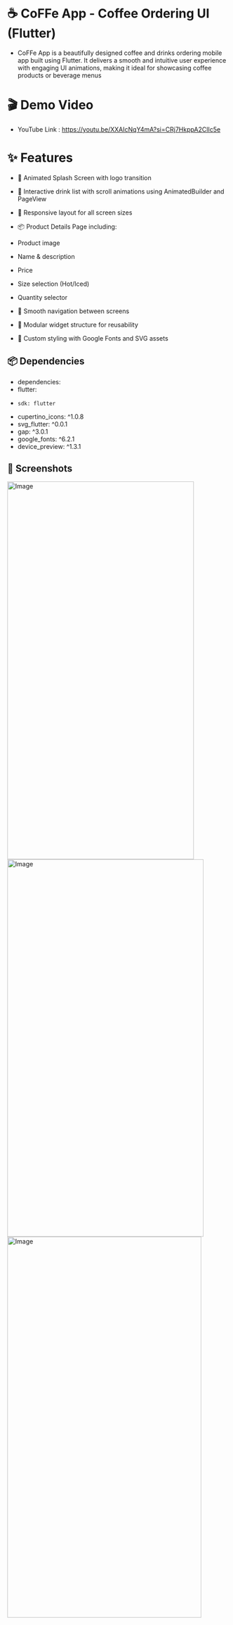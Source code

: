 # ☕️ CoFFe App - Coffee Ordering UI (Flutter)


- CoFFe App is a beautifully designed coffee and drinks ordering mobile app built using Flutter. It delivers a smooth and intuitive user experience with engaging UI animations, making it ideal for showcasing coffee products or beverage menus

# 🎬 Demo Video
-  YouTube Link : https://youtu.be/XXAIcNqY4mA?si=CRj7HkppA2ClIc5e

# ✨ Features
- 🚀 Animated Splash Screen with logo transition

- 🧃 Interactive drink list with scroll animations using AnimatedBuilder and PageView

- 📱 Responsive layout for all screen sizes

- 📦 Product Details Page including:

- Product image

- Name & description

- Price

- Size selection (Hot/Iced)

- Quantity selector

- 🔄 Smooth navigation between screens

- 🧩 Modular widget structure for reusability

- 🎨 Custom styling with Google Fonts and SVG assets

##  📦 Dependencies
- dependencies:
-   flutter:
-     sdk: flutter
-   cupertino_icons: ^1.0.8
-   svg_flutter: ^0.0.1
-   gap: ^3.0.1
-   google_fonts: ^6.2.1
-   device_preview: ^1.3.1

##  📸 Screenshots
<img width="425" height="859" alt="Image" src="https://github.com/user-attachments/assets/89bf5423-e104-41c7-b503-c9eb2e12d109" /> <img width="447" height="858" alt="Image" src="https://github.com/user-attachments/assets/fe0fa192-a06e-4a60-b1ad-65ca64f138e0" /> <img width="442" height="866" alt="Image" src="https://github.com/user-attachments/assets/a0c2a742-0ce7-4126-a23a-9769982c9d7c" />


